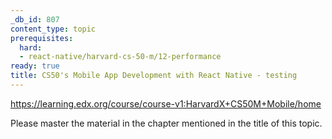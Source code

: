 ```yaml
---
_db_id: 807
content_type: topic
prerequisites:
  hard:
  - react-native/harvard-cs-50-m/12-performance
ready: true
title: CS50's Mobile App Development with React Native - testing
---
```


https://learning.edx.org/course/course-v1:HarvardX+CS50M+Mobile/home


Please master the material in the chapter mentioned in the title of this topic.